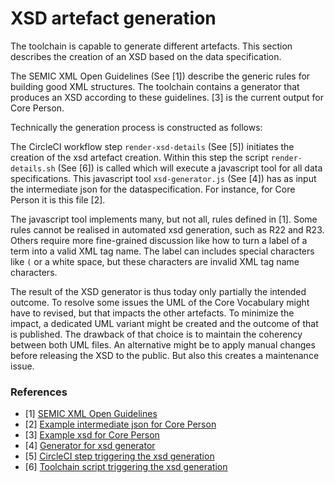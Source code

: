 # XSD artefact generation

The toolchain is capable to generate different artefacts.
This section describes the creation of an XSD based on the data specification.

The SEMIC XML Open Guidelines (See [1]) describe the generic rules for building good XML structures.
The toolchain contains a generator that produces an XSD according to these guidelines. 
[3] is the current output for Core Person.

Technically the generation process is constructed as follows:

The CircleCI workflow step `render-xsd-details` (See [5]) initiates the creation of the xsd artefact creation.
Within this step the script `render-details.sh` (See [6]) is called which will execute a javascript tool for all data specifications.
This javascript tool `xsd-generator.js` (See [4]) has as input the intermediate json for the dataspecification. 
For instance, for Core Person it is this file [2].

The javascript tool implements many, but not all, rules defined in [1].
Some rules cannot be realised in automated xsd generation, such as R22 and R23.
Others require more fine-grained discussion like how to turn a label of a term into a valid XML tag name. 
The label can includes special characters like `(` or a white space, but these characters are invalid XML tag name characters.

The result of the XSD generator is thus today only partially the intended outcome. 
To resolve some issues the UML of the Core Vocabulary might have to revised, but that impacts the other artefacts.
To minimize the impact, a dedicated UML variant might be created and the outcome of that is published.
The drawback of that choice is to maintain the coherency between both UML files.
An alternative might be to apply manual changes before releasing the XSD to the public.
But also this creates a maintenance issue.



### References

- [1] [SEMIC XML Open Guidelines](https://github.com/SEMICeu/OpenGuidelines/blob/main/xml/guidelines.md)
- [2] [Example intermediate json for Core Person](https://github.com/SEMICeu/uri.semic.eu-generated/blob/master/report/doc/core-vocabulary/core-person/all-core-person-ap.jsonld)
- [3] [Example xsd for Core Person](https://github.com/SEMICeu/uri.semic.eu-generated/blob/master/doc/core-vocabulary/core-person/xsd/core-person-ap.xsd)
- [4] [Generator for xsd generator](https://github.com/Informatievlaanderen/OSLO-SpecificationGenerator/blob/multigual-dev/xsd-generator.js)
- [5] [CircleCI step triggering the xsd generation](https://github.com/SEMICeu/uri.semic.eu-publication/blob/master/.circleci/config.yml#L300)
- [6] [Toolchain script triggering the xsd generation](https://github.com/SEMICeu/uri.semic.eu-publication/blob/master/scripts/render-details.sh#L356)

